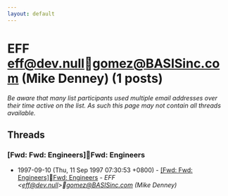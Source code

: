 ```yaml
---
layout: default
---
```


# EFF <eff@dev.null>gomez@BASISinc.com (Mike Denney) (1 posts)

_Be aware that many list participants used multiple email addresses over their time active on the list. As such this page may not contain all threads available._

## Threads

### [Fwd: Fwd: Engineers]Fwd: Engineers
+ 1997-09-10 (Thu, 11 Sep 1997 07:30:53 +0800) - [[Fwd: Fwd: Engineers]Fwd: Engineers](/archive/1997/09/291e7f6eb7526d5c10e87ae85dd9e3e3eb9cdf9f9098321a0c52bed5a02cf30f) - _EFF \<eff@dev.null\>gomez@BASISinc.com (Mike Denney)_

